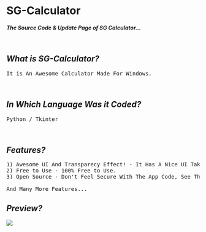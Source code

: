 # SG-Calculator
***The Source Code & Update Page of SG Calculator...***

<br>

## *What is SG-Calculator?*
<pre>
It is An Awesome Calculator Made For Windows.
</pre>

<br>

## *In Which Language Was it Coded?*
<pre>
Python / Tkinter
</pre>

<br>

## *Features?*
<pre>
1) Awesome UI And Transparecy Effect! - It Has A Nice UI Taken from <a href="https://github.com/sancho1952007/Modern-GUI-v3.0">Modern-GUI-v3.0</a>.
2) Free to Use - 100% Free to Use.
3) Open Source - Don't Feel Secure With The App Code, See The Code Yourself <a href="https://github.com/sancho1952007/SG-Calculator/blob/main/SG-Calculator.pyw">Here</a>!

And Many More Features...
</pre>

## *Preview?*
[<img src="https://i.ibb.co/jGqsM5z/Preview.png">](https://github.com/sancho1952007/SG-Calculator)
